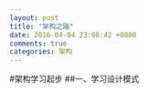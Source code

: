 ```yaml
---
layout: post
title: "架构之路"
date: 2016-04-04 23:08:42 +0800
comments: true
categories: 架构
---
```

#架构学习起步
##一、学习设计模式